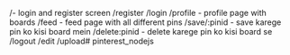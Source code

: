 /- login and register screen
/register
/login
/profile - profile page with boards
/feed - feed page with all different pins
/save/:pinid - save karege pin ko kisi board mein
/delete:pinid - delete karege pin ko kisi board se
/logout
/edit
/upload#   p i n t e r e s t _ n o d e j s  
 